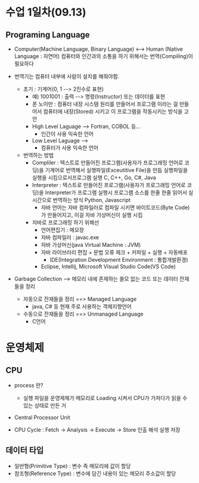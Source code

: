 # 수업 1일차(09.13)

## Programing Language

- Computer(Machine Language, Binary Language)
   <--> Human (Native Language : 자연어)
  컴퓨터와 인간과의 소통을 하기 위해서는 번역(Compiling)이 필요하다
- 번역기는 컴퓨터 내부에 사람이 설치를 해줘야함.

  - 초기 : 기계어(0, 1 --> 2진수로 표현)
    - 예) 1001001 : 출력 --> 명령(Instructor) 또는 데이터를 표현
    - 폰 노이만 : 컴퓨터 내장 시스템 원리를 만들어서 프로그램 이라는 걸 만들어서 컴퓨터에 내장(Stored) 시키고
      이 프로그램을 작동시키는 방식을 고안
    - High Level Laguage --> Fortran, COBOL 등...
      - 인간이 사용 익숙한 언어
    - Low Level Laguage --> 
      - 컴퓨터가 사용 익숙한 언어
  - 번역하는 방법
    - Compliler : 텍스트로 만들어진 프로그램(사용자가 프로그래밍 언어로 코딩)을
                          기계어로 번역해서 실행파일(Exceutitive File)을 만듬
                           실행파일을 실행을 시킴으로서프로그램 실행
                           C, C++, Go, C#, Java
    - Interpreter : 텍스트로 만들어진 프로그램(사용자가 프로그래밍 언어로 코딩)을
                             Interpreter가 프로그램 실행시 프로그램 소스를 한줄 한줄 읽어서 실시간으로 번역하는 방식
                            Python, Javascript
      - 자바 언어는 자바 컴파일러로 컴파일 시키면 바이트코드(Byte Code)가 만들어지고, 이걸 자바 가상머신이 실행 시킴
    - 자바로 프로그래밍 하기 위해선
      - 언어편집기 : 메모장
      - 자바 컴파일러 : javac.exe
      - 자바 가상머신(java Virtual Machine : JVM)
      - 자바 라이브러리
        편집 + 문법 오류 체크 + 커파일  + 실행 + 자동배포
        - IDE(Integration Development Environment : 통합개발환경)
      - Eclipse, Intellij, Microsoft Visual Studio Code(VS Code)



- Garbage Collection --> 메모리 내에 존재하는 쓸모 없는 코드 또는 데이터 잔재들을 정리
  - 자동으로 잔재들을 정리 ==> Managed Language
    - java, C# 등 현재 주로 사용하는 객체지향언어
  - 수동으로 잔재들을 정리 ==> Unmanaged Language
    - C언어



# 운영체제

## CPU

- process 란?
  - 실행 파일을 운영제체가 메모리로 Loading 시켜서 CPU가 가져다가 읽을 수 있는 상태로 만든 거
- Central Processor Unit

- CPU Cycle : Fetch -> Analysis -> Execute -> Store 
                        인출          해석             실행         저장

## 데이터 타입

- 일반형(Primitive Type) : 변수 즉 메모리에 값이 할당
- 참조형(Reference Type) : 변수에 담긴 내용이 있는 메모리 주소값이 할당